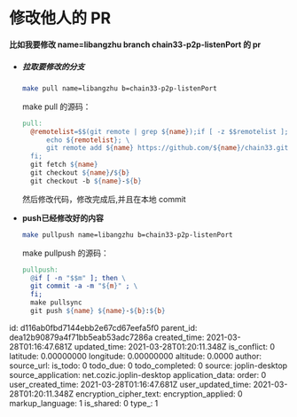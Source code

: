 # 修改他人的 PR

**比如我要修改 name=libangzhu branch chain33-p2p-listenPort 的 pr**

- ##### 拉取要修改的分支

  ```bash
  make pull name=libangzhu b=chain33-p2p-listenPort
  ```

  make pull 的源码：

  ```makefile
  pull:
  	@remotelist=$$(git remote | grep ${name});if [ -z $$remotelist ]; then \
  		echo ${remotelist}; \
  		git remote add ${name} https://github.com/${name}/chain33.git ; \
  	fi;
  	git fetch ${name}
  	git checkout ${name}/${b}
  	git checkout -b ${name}-${b}
  ```

  然后修改代码，修改完成后,并且在本地 commit

- **push已经修改好的内容**

  ```bash
  make pullpush name=libangzhu b=chain33-p2p-listenPort
  ```

  make pullpush 的源码：

  ```makefile
  pullpush:
  	@if [ -n "$$m" ]; then \
  	git commit -a -m "${m}" ; \
  	fi;
  	make pullsync
  	git push ${name} ${name}-${b}:${b}
  ```

  



id: d116ab0fbd7144ebb2e67cd67eefa5f0
parent_id: dea12b90879a4f71bb5eab53adc7286a
created_time: 2021-03-28T01:16:47.681Z
updated_time: 2021-03-28T01:20:11.348Z
is_conflict: 0
latitude: 0.00000000
longitude: 0.00000000
altitude: 0.0000
author: 
source_url: 
is_todo: 0
todo_due: 0
todo_completed: 0
source: joplin-desktop
source_application: net.cozic.joplin-desktop
application_data: 
order: 0
user_created_time: 2021-03-28T01:16:47.681Z
user_updated_time: 2021-03-28T01:20:11.348Z
encryption_cipher_text: 
encryption_applied: 0
markup_language: 1
is_shared: 0
type_: 1